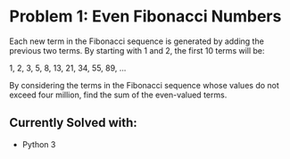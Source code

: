 # Problem 1: Even Fibonacci Numbers
Each new term in the Fibonacci sequence is generated by adding the previous two
terms. By starting with 1 and 2, the first 10 terms will be:

1, 2, 3, 5, 8, 13, 21, 34, 55, 89, ...

By considering the terms in the Fibonacci sequence whose values do not exceed
four million, find the sum of the even-valued terms.

## Currently Solved with:

- Python 3
